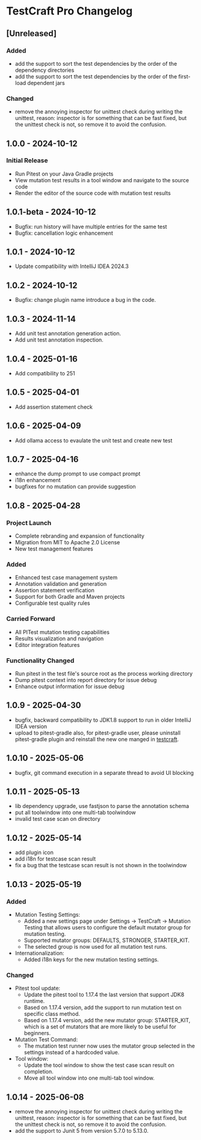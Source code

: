 <idea-plugin>
    <!-- Other configurations -->

</idea-plugin>

<!-- Keep a Changelog guide -> https://keepachangelog.com -->

# TestCraft Pro Changelog


## [Unreleased]
### Added
- add the support to sort the test dependencies by the order of the dependency directories
- add the support to sort the test dependencies by the order of the first-load dependent jars

### Changed
- remove the annoying inspector for unittest check during writing the unittest, reason: inspector is for something that can be fast fixed, but the unittest check is not, so remove it to avoid the confusion.

## 1.0.0 - 2024-10-12
### Initial Release
- Run Pitest on your Java Gradle projects
- View mutation test results in a tool window and navigate to the source code
- Render the editor of the source code with mutation test results

## 1.0.1-beta - 2024-10-12
- Bugfix: run history will have multiple entries for the same test
- Bugfix: cancellation logic enhancement

## 1.0.1 - 2024-10-12
- Update compatibility with IntelliJ IDEA 2024.3

## 1.0.2 - 2024-10-12
- Bugfix: change plugin name introduce a bug in the code.

## 1.0.3 - 2024-11-14
- Add unit test annotation generation action.
- Add unit test annotation inspection.

## 1.0.4 - 2025-01-16
- Add compatibility to 251

## 1.0.5 - 2025-04-01
- Add assertion statement check

## 1.0.6 - 2025-04-09
- Add ollama access to evaulate the unit test and create new test

## 1.0.7 - 2025-04-16
- enhance the dump prompt to use compact prompt
- i18n enhancement
- bugfixes for no mutation can provide suggestion

## 1.0.8 - 2025-04-28
### Project Launch
- Complete rebranding and expansion of functionality
- Migration from MIT to Apache 2.0 License
- New test management features

### Added
- Enhanced test case management system
- Annotation validation and generation
- Assertion statement verification
- Support for both Gradle and Maven projects
- Configurable test quality rules

### Carried Forward
- All PITest mutation testing capabilities
- Results visualization and navigation
- Editor integration features

### Functionality Changed
- Run pitest in the test file's source root as the process working directory
- Dump pitest context into report directory for issue debug
- Enhance output information for issue debug

## 1.0.9 - 2025-04-30
- bugfix, backward compatibility to JDK1.8 support to run in older IntelliJ IDEA version
- upload to pitest-gradle also, for pitest-gradle user, please uninstall pitest-gradle plugin and reinstall the new one manged in [testcraft](https://plugins.jetbrains.com/plugin/27221-testcraft-pro).

## 1.0.10 - 2025-05-06
- bugfix, git command execution in a separate thread to avoid UI blocking

## 1.0.11 - 2025-05-13
- lib dependency upgrade, use fastjson to parse the annotation schema
- put all toolwindow into one multi-tab toolwindow
- invalid test case scan on directory

## 1.0.12 - 2025-05-14
- add plugin icon
- add i18n for testcase scan result
- fix a bug that the testcase scan result is not shown in the toolwindow

## 1.0.13 - 2025-05-19

### Added
- Mutation Testing Settings:
    - Added a new settings page under Settings → TestCraft → Mutation Testing that allows users to configure the default mutator group for mutation testing.
    - Supported mutator groups: DEFAULTS, STRONGER, STARTER_KIT.
    - The selected group is now used for all mutation test runs.
- Internationalization:
    - Added i18n keys for the new mutation testing settings.
### Changed
- Pitest tool update:
    - Update the pitest tool to 1.17.4 the last version that support JDK8 runtime.
    - Based on 1.17.4 version, add the support to run mutation test on specific class method.
    - Based on 1.17.4 version, add the new mutator group: STARTER_KIT, which is a set of mutators that are more likely to be useful for beginners.
- Mutation Test Command:
    - The mutation test runner now uses the mutator group selected in the settings instead of a hardcoded value.
- Tool window:
    - Update the tool window to show the test case scan result on completion.
    - Move all tool window into one multi-tab tool window.

## 1.0.14 - 2025-06-08
- remove the annoying inspector for unittest check during writing the unittest, reason: inspector is for something that can be fast fixed, but the unittest check is not, so remove it to avoid the confusion.
- add the support to Junit 5 from version 5.7.0 to 5.13.0.